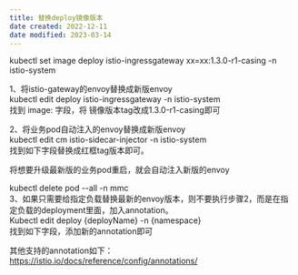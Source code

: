 ```yaml
---
title: 替换deploy镜像版本
date created: 2022-12-11
date modified: 2023-03-14
---
```


kubectl set image deploy istio-ingressgateway xx=xx:1.3.0-r1-casing -n istio-system

1、将istio-gateway的envoy替换成新版envoy  
kubectl edit deploy istio-ingressgateway -n istio-system  
找到 image: 字段，将 镜像版本tag改成1.3.0-r1-casing即可

2、将业务pod自动注入的envoy替换成新版envoy  
kubectl edit cm istio-sidecar-injector -n istio-system  
找到如下字段替换成红框tag版本即可。

将想要升级最新版的业务pod重启，就会自动注入新版的envoy

kubectl delete pod --all -n mmc  
3、如果只需要给指定负载替换最新的envoy版本，则不要执行步骤2，而是在指定负载的deployment里面，加入annotation。  
Kubectl edit deploy {deployName} -n {namespace}  
找到如下字段，添加新的annotation即可

其他支持的annotation如下：  
https://istio.io/docs/reference/config/annotations/
